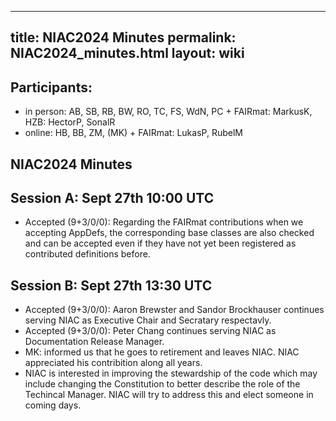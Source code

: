 
---
title: NIAC2024 Minutes
permalink: NIAC2024_minutes.html
layout: wiki
---

Participants:
-------------
- in person: AB, SB, RB, BW, RO, TC, FS, WdN, PC + FAIRmat: MarkusK, HZB: HectorP, SonalR
- online: HB, BB, ZM, (MK) + FAIRmat: LukasP, RubelM


## NIAC2024 Minutes

Session A: Sept 27th 10:00 UTC
------------------------------

- Accepted (9+3/0/0): Regarding the FAIRmat contributions when we accepting AppDefs, the corresponding base classes are also checked and can be accepted even if they have not yet been registered as contributed definitions before.

Session B: Sept 27th 13:30 UTC
------------------------------

- Accepted (9+3/0/0): Aaron Brewster and Sandor Brockhauser continues serving NIAC as Executive Chair and Secratary respectavly.
- Accepted (9+3/0/0): Peter Chang continues serving NIAC as Documentation Release Manager.
- MK: informed us that he goes to retirement and leaves NIAC. NIAC appreciated his contribition along all years.
- NIAC is interested in improving the stewardship of the code which may include changing the Constitution to better describe the role of the Techincal Manager. NIAC will try to address this and elect someone in coming days.

